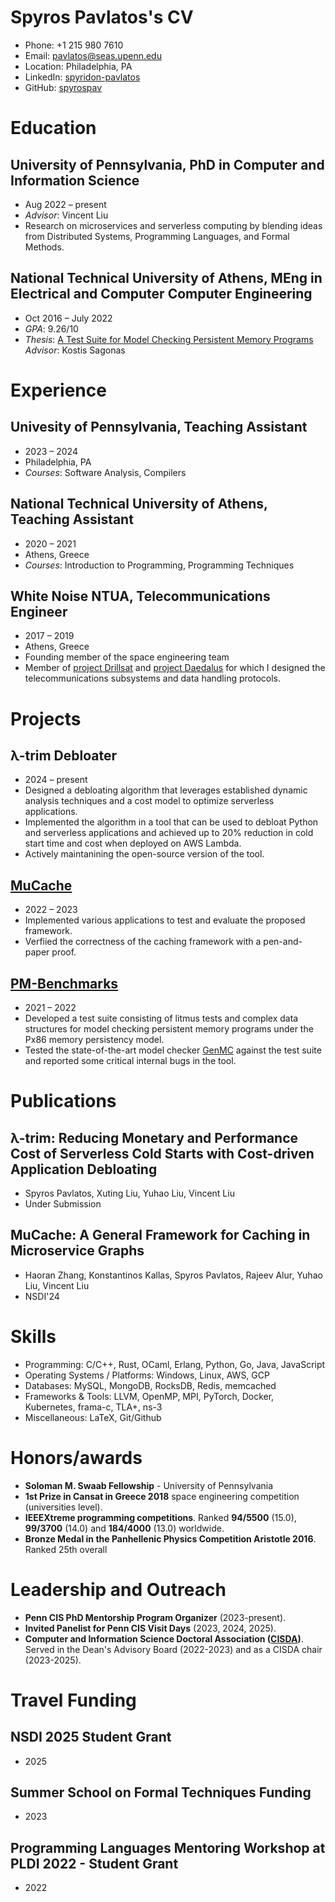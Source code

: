 # Spyros Pavlatos's CV

- Phone: +1 215 980 7610
- Email: [pavlatos@seas.upenn.edu](mailto:pavlatos@seas.upenn.edu)
- Location: Philadelphia, PA
- LinkedIn: [spyridon-pavlatos](https://linkedin.com/in/spyridon-pavlatos)
- GitHub: [spyrospav](https://github.com/spyrospav)


# Education

## University of Pennsylvania, PhD in Computer and Information Science

- Aug 2022 – present
- *Advisor*: Vincent Liu
- Research on microservices and serverless computing by blending ideas from Distributed Systems, Programming Languages, and Formal Methods.

## National Technical University of Athens, MEng in Electrical and Computer Computer Engineering

- Oct 2016 – July 2022
- *GPA*: 9.26/10
- *Thesis*: [A Test Suite for Model Checking Persistent Memory Programs](http://artemis.cslab.ece.ntua.gr:8080/jspui/handle/123456789/18415) *Advisor*: Kostis Sagonas

# Experience

## Univesity of Pennsylvania, Teaching Assistant

- 2023 – 2024
- Philadelphia, PA
- *Courses*: Software Analysis, Compilers

## National Technical University of Athens, Teaching Assistant

- 2020 – 2021
- Athens, Greece
- *Courses*: Introduction to Programming, Programming Techniques

## White Noise NTUA, Telecommunications Engineer

- 2017 – 2019
- Athens, Greece
- Founding member of the space engineering team
- Member of [project Drillsat](https://whitenoisentua.gr/drillsat.html) and [project Daedalus](https://whitenoisentua.gr/daedalus.html) for which I designed the telecommunications subsystems and data handling protocols.

# Projects

## λ-trim Debloater

- 2024 – present
- Designed a debloating algorithm that leverages established dynamic analysis techniques and a cost model to optimize serverless applications.
- Implemented the algorithm in a tool that can be used to debloat Python and serverless applications and achieved up to 20% reduction in cold start time and cost when deployed on AWS Lambda.
- Actively maintanining the open-source version of the tool.

## [MuCache](https://github.com/eniac/mucache)

- 2022 – 2023
- Implemented various applications to test and evaluate the proposed framework.
- Verfiied the correctness of the caching framework with a pen-and-paper proof.

## [PM-Benchmarks](https://github.com/spyrospav/pm-benchmarks)

- 2021 – 2022
- Developed a test suite consisting of litmus tests and complex data structures for model checking persistent memory programs under the Px86 memory persistency model.
- Tested the state-of-the-art model checker [GenMC](https://github.com/MPI-SWS/genmc) against the test suite and reported some critical internal bugs in the tool.

# Publications

## λ-trim: Reducing Monetary and Performance Cost of Serverless Cold Starts with Cost-driven Application Debloating 
- Spyros Pavlatos, Xuting Liu, Yuhao Liu, Vincent Liu
- Under Submission

## MuCache: A General Framework for Caching in Microservice Graphs 
- Haoran Zhang, Konstantinos Kallas, Spyros Pavlatos, Rajeev Alur, Yuhao Liu, Vincent Liu
- NSDI'24

# Skills

- Programming: C/C++, Rust, OCaml, Erlang, Python, Go, Java, JavaScript
- Operating Systems / Platforms: Windows, Linux, AWS, GCP
- Databases: MySQL, MongoDB, RocksDB, Redis, memcached
- Frameworks & Tools: LLVM, OpenMP, MPI, PyTorch, Docker, Kubernetes, frama-c, TLA+, ns-3
- Miscellaneous: LaTeX, Git/Github
# Honors/awards

- **Soloman M. Swaab Fellowship** - University of Pennsylvania
- **1st Prize in Cansat in Greece 2018** space engineering competition (universities level).
- **IEEEXtreme programming competitions**. Ranked **94/5500** (15.0), **99/3700** (14.0) and **184/4000** (13.0) worldwide.
- **Bronze Medal in the Panhellenic Physics Competition Aristotle 2016**. Ranked 25th overall
# Leadership and Outreach

- **Penn CIS PhD Mentorship Program Organizer** (2023-present).
- **Invited Panelist for Penn CIS Visit Days** (2023, 2024, 2025).
- **Computer and Information Science Doctoral Association ([CISDA](https://penn-cisda.github.io/))**. Served in the Dean's Advisory Board (2022-2023) and as a CISDA chair (2023-2025).
# Travel Funding

## NSDI 2025 Student Grant

- 2025

## Summer School on Formal Techniques Funding

- 2023

## Programming Languages Mentoring Workshop at PLDI 2022 - Student Grant

- 2022

